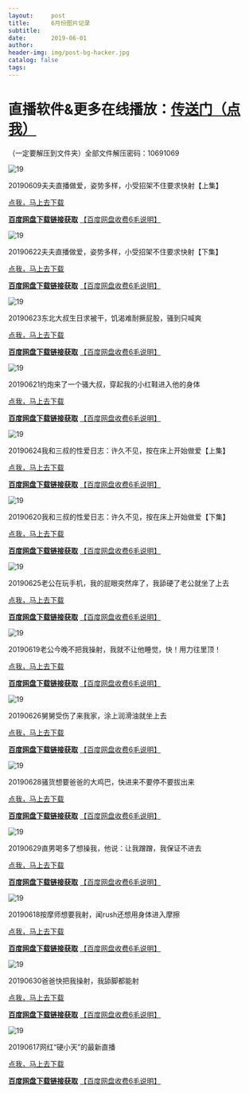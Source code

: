 ```yaml
---
layout:     post
title:      6月份图片记录
subtitle:   
date:       2019-06-01
author:     
header-img: img/post-bg-hacker.jpg
catalog: false
tags: 
---
```

直播软件&更多在线播放：[传送门（点我）](http://zhibo.chi88.online/)
===============

（一定要解压到文件夹）全部文件解压密码：10691069

![19](https://github.com/zhibobb/zhibobb.github.io/blob/master/pwa/20190609.jpg?raw=true)
  
  20190609夫夫直播做爱，姿势多样，小受招架不住要求快射【上集】

  [点我，马上去下载](https://nullrefer.com/?http://u20283859.ctfile.net/fs/20283859-382296587)
  
  [**百度网盘下载链接获取**](https://nullrefer.com/?http://t.cn/AiCIZpPI)  [【百度网盘收费6毛说明】](https://zhibobb.github.io/2019/04/11/%E7%99%BE%E5%BA%A6%E7%BD%91%E7%9B%98%E8%AF%B4%E6%98%8E/)


![19](https://github.com/zhibobb/zhibobb.github.io/blob/master/pwa/20190622.jpg?raw=true)
  
  20190622夫夫直播做爱，姿势多样，小受招架不住要求快射【下集】

  [点我，马上去下载](https://nullrefer.com/?http://u20283859.ctfile.net/fs/20283859-384058111)
  
  [**百度网盘下载链接获取**](https://nullrefer.com/?http://sinaurl.cn/AipqLhQw)  [【百度网盘收费6毛说明】](https://zhibobb.github.io/2019/04/11/%E7%99%BE%E5%BA%A6%E7%BD%91%E7%9B%98%E8%AF%B4%E6%98%8E/)


![19](https://github.com/zhibobb/zhibobb.github.io/blob/master/pwa/20190623.jpg?raw=true)
  
  20190623东北大叔生日求被干，饥渴难耐撅屁股，骚到只喊爽

  [点我，马上去下载](https://nullrefer.com/?http://u20283859.ctfile.net/fs/20283859-384125152)
  
  [**百度网盘下载链接获取**](https://nullrefer.com/?http://sinaurl.cn/AipIJajp)  [【百度网盘收费6毛说明】](https://zhibobb.github.io/2019/04/11/%E7%99%BE%E5%BA%A6%E7%BD%91%E7%9B%98%E8%AF%B4%E6%98%8E/)
  
![19](https://github.com/zhibobb/zhibobb.github.io/blob/master/pwa/20190621.jpg?raw=true)
  
  20190621约炮来了一个骚大叔，穿起我的小红鞋进入他的身体

  [点我，马上去下载](https://nullrefer.com/?http://u20283859.ctfile.net/fs/20283859-384166803)
  
  [**百度网盘下载链接获取**](https://nullrefer.com/?http://sinaurl.cn/AipxKsph)  [【百度网盘收费6毛说明】](https://zhibobb.github.io/2019/04/11/%E7%99%BE%E5%BA%A6%E7%BD%91%E7%9B%98%E8%AF%B4%E6%98%8E/)
  
![19](https://github.com/zhibobb/zhibobb.github.io/blob/master/pwa/20190624.jpg?raw=true)
  
  20190624我和三叔的性爱日志：许久不见，按在床上开始做爱【上集】

  [点我，马上去下载](https://nullrefer.com/?http://u20283859.ctfile.net/fs/20283859-384253916)
  
  [**百度网盘下载链接获取**](https://nullrefer.com/?http://sinaurl.cn/AipaEe73)  [【百度网盘收费6毛说明】](https://zhibobb.github.io/2019/04/11/%E7%99%BE%E5%BA%A6%E7%BD%91%E7%9B%98%E8%AF%B4%E6%98%8E/)
  
![19](https://github.com/zhibobb/zhibobb.github.io/blob/master/pwa/20190620.jpg?raw=true)
  
  20190620我和三叔的性爱日志：许久不见，按在床上开始做爱【下集】

  [点我，马上去下载](https://nullrefer.com/?http://u20283859.ctfile.net/fs/20283859-384308044)
  
  [**百度网盘下载链接获取**](https://nullrefer.com/?http://sinaurl.cn/AipK3sa4)  [【百度网盘收费6毛说明】](https://zhibobb.github.io/2019/04/11/%E7%99%BE%E5%BA%A6%E7%BD%91%E7%9B%98%E8%AF%B4%E6%98%8E/)
  
![19](https://github.com/zhibobb/zhibobb.github.io/blob/master/pwa/20190625.jpg?raw=true)
  
  20190625老公在玩手机，我的屁眼突然痒了，我舔硬了老公就坐了上去

  [点我，马上去下载](https://nullrefer.com/?http://u20283859.ctfile.net/fs/20283859-384447412)
  
  [**百度网盘下载链接获取**](https://nullrefer.com/?http://sinaurl.cn/AipjaXmU)  [【百度网盘收费6毛说明】](https://zhibobb.github.io/2019/04/11/%E7%99%BE%E5%BA%A6%E7%BD%91%E7%9B%98%E8%AF%B4%E6%98%8E/)
  
![19](https://github.com/zhibobb/zhibobb.github.io/blob/master/pwa/20190619.jpg?raw=true)
  
  20190619老公今晚不把我操射，我就不让他睡觉，快！用力往里顶！

  [点我，马上去下载](https://nullrefer.com/?http://u20283859.ctfile.net/fs/20283859-384480741)
  
  [**百度网盘下载链接获取**](https://nullrefer.com/?http://sinaurl.cn/AipHxoDV)  [【百度网盘收费6毛说明】](https://zhibobb.github.io/2019/04/11/%E7%99%BE%E5%BA%A6%E7%BD%91%E7%9B%98%E8%AF%B4%E6%98%8E/)
  
![19](https://github.com/zhibobb/zhibobb.github.io/blob/master/pwa/20190626.jpg?raw=true)
  
  20190626舅舅受伤了来我家，涂上润滑油就坐上去

  [点我，马上去下载](https://nullrefer.com/?http://u20283859.ctfile.net/fs/20283859-384652489)
  
  [**百度网盘下载链接获取**](https://nullrefer.com/?http://sinaurl.cn/AiprhPS0)  [【百度网盘收费6毛说明】](https://zhibobb.github.io/2019/04/11/%E7%99%BE%E5%BA%A6%E7%BD%91%E7%9B%98%E8%AF%B4%E6%98%8E/)
  
![19](https://github.com/zhibobb/zhibobb.github.io/blob/master/pwa/20190628.jpg?raw=true)
  
  20190628骚货想要爸爸的大鸡巴，快进来不要停不要拔出来

  [点我，马上去下载](https://nullrefer.com/?http://u20283859.ctfile.net/fs/20283859-384878735)
  
  [**百度网盘下载链接获取**](https://nullrefer.com/?http://sinaurl.cn/Ai0z8mpL)  [【百度网盘收费6毛说明】](https://zhibobb.github.io/2019/04/11/%E7%99%BE%E5%BA%A6%E7%BD%91%E7%9B%98%E8%AF%B4%E6%98%8E/)
  
![19](https://github.com/zhibobb/zhibobb.github.io/blob/master/pwa/20190629.jpg?raw=true)
  
  20190629直男喝多了想操我，他说：让我蹭蹭，我保证不进去

  [点我，马上去下载](https://nullrefer.com/?http://u20283859.ctfile.net/fs/20283859-385093325)
  
  [**百度网盘下载链接获取**](https://nullrefer.com/?http://sinaurl.cn/Ai0GgRQP)  [【百度网盘收费6毛说明】](https://zhibobb.github.io/2019/04/11/%E7%99%BE%E5%BA%A6%E7%BD%91%E7%9B%98%E8%AF%B4%E6%98%8E/)
  
![19](https://github.com/zhibobb/zhibobb.github.io/blob/master/pwa/20190618.jpg?raw=true)
  
  20190618按摩师想要我射，闻rush还想用身体进入摩擦

  [点我，马上去下载](https://nullrefer.com/?http://u20283859.ctfile.net/fs/20283859-385116941)
  
  [**百度网盘下载链接获取**](https://nullrefer.com/?http://sinaurl.cn/Ai05tCz4)  [【百度网盘收费6毛说明】](https://zhibobb.github.io/2019/04/11/%E7%99%BE%E5%BA%A6%E7%BD%91%E7%9B%98%E8%AF%B4%E6%98%8E/)
  
![19](https://github.com/zhibobb/zhibobb.github.io/blob/master/pwa/20190630.jpg?raw=true)
  
  20190630爸爸快把我操射，我舔脚都能射

  [点我，马上去下载](https://nullrefer.com/?http://u20283859.ctfile.net/fs/20283859-385225996)
  
  [**百度网盘下载链接获取**](https://nullrefer.com/?http://sinaurl.cn/Ai0Ij8yH)  [【百度网盘收费6毛说明】](https://zhibobb.github.io/2019/04/11/%E7%99%BE%E5%BA%A6%E7%BD%91%E7%9B%98%E8%AF%B4%E6%98%8E/)
  
![19](https://github.com/zhibobb/zhibobb.github.io/blob/master/pwa/20190617.jpg?raw=true)
  
  20190617网红“硬小天”的最新直播

  [点我，马上去下载](https://nullrefer.com/?http://u20283859.ctfile.net/fs/20283859-385250043)
  
  [**百度网盘下载链接获取**](https://nullrefer.com/?http://sinaurl.cn/Ai0xvPWc)  [【百度网盘收费6毛说明】](https://zhibobb.github.io/2019/04/11/%E7%99%BE%E5%BA%A6%E7%BD%91%E7%9B%98%E8%AF%B4%E6%98%8E/)
